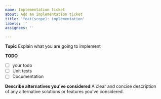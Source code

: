 ```yaml
---
name: Implementation ticket
about: Add an implementation ticket
title: 'feat(scope): implementation'
labels: ''
assignees: ''

---
```


**Topic**
Explain what you are going to implement

**TODO**
- [ ] your todo
- [ ] Unit tests
- [ ] Documentation

**Describe alternatives you've considered**
A clear and concise description of any alternative solutions or features you've considered.
